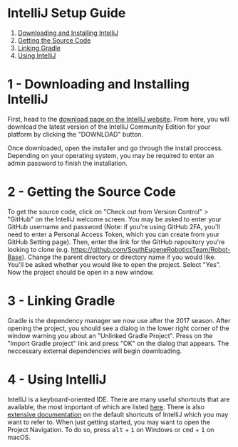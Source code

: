 # IntelliJ Setup Guide

1. [Downloading and Installing IntelliJ](#1---downloading-and-installing-intellij)
1. [Getting the Source Code](#2---getting-the-source-code)
1. [Linking Gradle](#3---linking-gradle)
1. [Using IntelliJ](#4---using-intellij)

# 1 - Downloading and Installing IntelliJ

First, head to the
[download page on the IntelliJ website](https://www.jetbrains.com/idea/download/).
From here, you will download the latest version of the IntelliJ Community
Edition for your platform by clicking the "DOWNLOAD" button.

Once downloaded, open the installer and go through the install proccess.
Depending on your operating system, you may be required to enter an admin
password to finish the installation.

# 2 - Getting the Source Code

To get the source code, click on "Check out from Version Control" > "GitHub" on
the IntelliJ welcome screen. You may be asked to enter your GitHub username and
password (Note: if you're using GitHub 2FA, you'll need to enter a Personal
Access Token, which you can create from your GitHub Setting page). Then, enter
the link for the GitHub repository you're looking to clone (e.g.
https://github.com/SouthEugeneRoboticsTeam/Robot-Base). Change the parent
directory or directory name if you would like. You'll be asked whether you would
like to open the project. Select "Yes". Now the project should be open in a new
window.

# 3 - Linking Gradle

Gradle is the dependency manager we now use after the 2017 season. After opening
the project, you should see a dialog in the lower right corner of the window
warning you about an "Unlinked Gradle Project". Press on the "Import Gradle
project" link and press "OK" on the dialog that appears. The neccessary external
dependencies will begin downloading.

# 4 - Using IntelliJ

IntelliJ is a keyboard-oriented IDE. There are many useful shortcuts that are
available, the most important of which are listed
[here](https://www.jetbrains.com/help/idea/keyboard-shortcuts-you-cannot-miss.html).
There is also
[extensive documentation](https://www.jetbrains.com/help/idea/keyboard-shortcuts-and-mouse-reference.html)
on the default shortcuts of IntelliJ which you may want to refer to. When just
getting started, you may want to open the Project Navigation. To do so, press
<kbd>alt</kbd> + <kbd>1</kbd> on Windows or <kbd>cmd</kbd> + <kbd>1</kbd> on
macOS.
